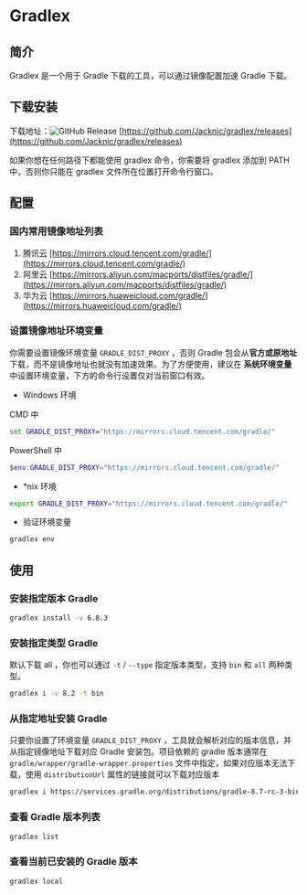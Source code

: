 # Gradlex 

## 简介

Gradlex 是一个用于 Gradle 下载的工具，可以通过镜像配置加速 Gradle 下载。

## 下载安装

下载地址：![GitHub Release](https://img.shields.io/github/v/release/Jacknic/gradlex?include_prereleases&link=https%3A%2F%2Fgithub.com%2FJacknic%2Fgradlex%2Freleases) [https://github.com/Jacknic/gradlex/releases](https://github.com/Jacknic/gradlex/releases) 


如果你想在任何路径下都能使用 gradlex 命令，你需要将 gradlex 添加到 PATH 中，否则你只能在 gradlex 文件所在位置打开命令行窗口。

## 配置

### 国内常用镜像地址列表

1. 腾讯云 [https://mirrors.cloud.tencent.com/gradle/](https://mirrors.cloud.tencent.com/gradle/)
2. 阿里云 [https://mirrors.aliyun.com/macports/distfiles/gradle/](https://mirrors.aliyun.com/macports/distfiles/gradle/)
3. 华为云 [https://mirrors.huaweicloud.com/gradle/](https://mirrors.huaweicloud.com/gradle/)

### 设置镜像地址环境变量

你需要设置镜像环境变量 `GRADLE_DIST_PROXY` ，否则 Gradle 包会从**官方或原地址**下载，而不是镜像地址也就没有加速效果。为了方便使用，建议在 **系统环境变量** 中设置环境变量，下方的命令行设置仅对当前窗口有效。

- Windows 环境

CMD 中

```bat
set GRADLE_DIST_PROXY="https://mirrors.cloud.tencent.com/gradle/"
```

PowerShell 中

```powershell
$env:GRADLE_DIST_PROXY="https://mirrors.cloud.tencent.com/gradle/"
```

- *nix 环境

```bash
export GRADLE_DIST_PROXY="https://mirrors.cloud.tencent.com/gradle/"
```

- 验证环境变量

```bash
gradlex env
```

## 使用

### 安装指定版本 Gradle

```bash
gradlex install -v 6.8.3
```

### 安装指定类型 Gradle 

默认下载 all ，你也可以通过 `-t` / `--type` 指定版本类型，支持 `bin` 和 `all` 两种类型。

```bash
gradlex i -v 8.2 -t bin
```

### 从指定地址安装 Gradle

只要你设置了环境变量 `GRADLE_DIST_PROXY` ，工具就会解析对应的版本信息，并从指定镜像地址下载对应 Gradle 安装包。项目依赖的 gradle 版本通常在 `gradle/wrapper/gradle-wrapper.properties` 文件中指定，如果对应版本无法下载，使用 `distributionUrl` 属性的链接就可以下载对应版本

```bash
gradlex i https://services.gradle.org/distributions/gradle-8.7-rc-3-bin.zip
```

### 查看 Gradle 版本列表

```bash
gradlex list
```

### 查看当前已安装的 Gradle 版本

```bash
gradlex local
```

